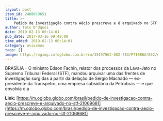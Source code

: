 ```yaml
---
layout: post
item_id: 2488079651
title: >-
    Pedido de investigação contra Aécio prescreve e é arquivado no STF
author: Tatu D'Oquei
date: 2019-02-13 00:14:01
pub_date: 2017-03-16 09:48:00
time_added: 2019-02-13 00:14:01
category: avisamos
tags: []
image: https://ogimg.infoglobo.com.br/in/15197562-682-f83/FT1086A/652/eleicoes-na-Camara.jpg
---
```


BRASÍLIA - O ministro Edson Fachin, relator dos processos da Lava-Jato no Supremo Tribunal Federal (STF), mandou arquivar uma das frentes de investigação surgidas a partir da delação de Sérgio Machado — ex-presidente da Transpetro, uma empresa subsidiária da Petrobras — e que envolvia o a

**Link:** [https://m.oglobo.globo.com/brasil/pedido-de-investigacao-contra-aecio-prescreve-e-arquivado-no-stf-21069681](https://m.oglobo.globo.com/brasil/pedido-de-investigacao-contra-aecio-prescreve-e-arquivado-no-stf-21069681)

